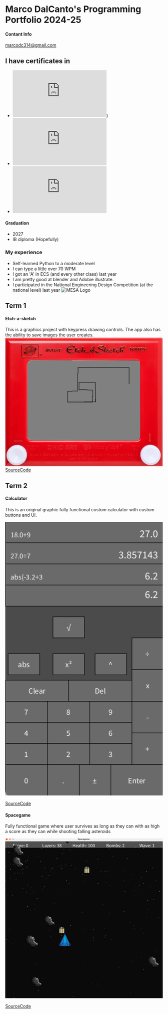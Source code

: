 # Marco DalCanto's Programming Portfolio 2024-25
#### Contant Info
<a href = "marcodc314@gmail.com"> marcodc314@gmail.com</a>

## I have certificates in 
* ![Programming 1](https://github.com/MarcoD-byte/programingportfolio_1/blob/main/Certificate/Marco%20T%20Dalcanto_Computer%20Programming%20I_12162024.pdf))
* ![Exploring computer science](https://github.com/MarcoD-byte/programingportfolio_1/blob/main/Certificate/Marco%20T%20Dalcanto_Exploring%20Computer%20Science_05102024.pdf)
* ![Woods 1](https://github.com/MarcoD-byte/programingportfolio_1/blob/main/Certificate/Marco%20T%20Dalcanto_Woods%201_12182023.pdf)

#### Graduation
* 2027
* IB diploma (Hopefully)

### My experience
* Self-learned Python to a moderate level
* I can type a little over 70 WPM
* I got an 'A' in ECS (and every other class) last year
* I am pretty good at blender and Adobie illustrate. 
* I participated in the National Engineering Design Competition (at the national level) last year
 ![MESA Logo](https://tse2.mm.bing.net/th?id=OIP._wH9mzt0t7Zcc8zoQQlfzAHaBw&pid=Api)

## Term 1
#### Etch-a-sketch
This is a graphics project with keypress drawing controls. The app also has the ability to save images the user creates.
![Running App](https://github.com/MarcoD-byte/programingportfolio_1/blob/main/images/Sketch.png)
[SourceCode](https://github.com/MarcoD-byte/programingportfolio_1/blob/main/src./term1/EtchASketch/EtchASketch.pde)


## Term 2
#### Calculator

This is an original graphic fully functional custom calculator with custom buttons and UI.

![Running App](https://github.com/MarcoD-byte/programingportfolio_1/blob/main/images/Marco's_Calculator.png?raw=true)

[SourceCode](https://github.com/MarcoD-byte/programingportfolio_1/blob/main/src./term2/Calculator/Calculator.pde)

#### Spacegame

Fully functional game where user survives as long as they can with as high a score as they can while shooting falling asteroids

![Running App](https://github.com/MarcoD-byte/programingportfolio_1/blob/main/images/Spacegame.png?raw=true)

[SourceCode](https://github.com/MarcoD-byte/programingportfolio_1/tree/main/src/Term%202/Spacegame)

